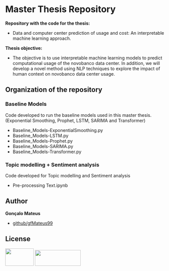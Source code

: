# Master Thesis Repository

**Repository with the code for the thesis:** 
- Data and computer center prediction of usage and cost: An interpretable machine learning approach.

**Thesis objective:** 
- The objective is to use interpretable machine learning models to predict computational usage of the novobanco data center. In addition, we will develop a novel method using NLP techniques to explore the impact of human context on novobanco data center usage. 
 
## Organization of the repository

### Baseline Models
Code developed to run the baseline models used in this master thesis. (Exponential Smoothing, Prophet, LSTM, SARIMA and Transformer)

- Baseline_Models-ExponentialSmoothing.py
- Baseline_Models-LSTM.py
- Baseline_Models-Prophet.py
- Baseline_Models-SARIMA.py
- Baseline_Models-Transformer.py

### Topic modelling + Sentiment analysis
Code developed for Topic modelling and Sentiment analysis

- Pre-processing Text.ipynb


## Author

**Gonçalo Mateus**

* [github/gfMateus99](https://github.com/gfMateus99)

## License

<p float="left">
 <img src="https://www.meiosepublicidade.pt/wp-content/uploads/2021/02/logo-nova-school-of-science-and-technology.jpg" data-canonical-src="https://gyazo.com/eb5c5741b6a9a16c692170a41a49c858.png" width="90" height="55" />
 <img src="https://cdn.myportfolio.com/52c9985fffa93e38c02cab522b6c8a04/2ab2b72c-4b71-47ae-95c6-89ac45f6bbb3_rw_1920.jpg?h=8c9e8cefaf642aa87853288a04eccc1d" data-canonical-src="https://cdn.myportfolio.com/52c9985fffa93e38c02cab522b6c8a04/2ab2b72c-4b71-47ae-95c6-89ac45f6bbb3_rw_1920.jpg?h=8c9e8cefaf642aa87853288a04eccc1d" width="145" height="50" />
</p>
